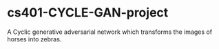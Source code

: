 # cs401-CYCLE-GAN-project
A Cyclic generative adversarial network which transforms the images of horses into zebras.
